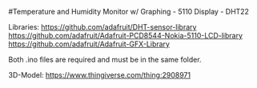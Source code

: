 #Temperature and Humidity Monitor w/ Graphing - 5110 Display - DHT22

Libraries:
https://github.com/adafruit/DHT-sensor-library
https://github.com/adafruit/Adafruit-PCD8544-Nokia-5110-LCD-library
https://github.com/adafruit/Adafruit-GFX-Library


Both .ino files are required and must be in the same folder.

3D-Model: https://www.thingiverse.com/thing:2908971
